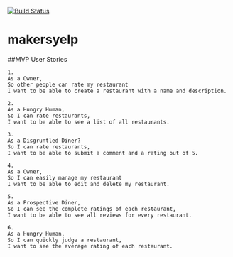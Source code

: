 [![Build Status](https://travis-ci.org/calveym/makersyelp.svg?branch=master)](https://travis-ci.org/calveym/makersyelp)

# makersyelp

##MVP User Stories
```
1.
As a Owner,
So other people can rate my restaurant
I want to be able to create a restaurant with a name and description.

2.
As a Hungry Human,
So I can rate restaurants,
I want to be able to see a list of all restaurants.

3.
As a Disgruntled Diner?
So I can rate restaurants,
I want to be able to submit a comment and a rating out of 5.

4.
As a Owner,
So I can easily manage my restaurant
I want to be able to edit and delete my restaurant.

5.
As a Prospective Diner,
So I can see the complete ratings of each restaurant,
I want to be able to see all reviews for every restaurant.

6.
As a Hungry Human,
So I can quickly judge a restaurant,
I want to see the average rating of each restaurant.
```
